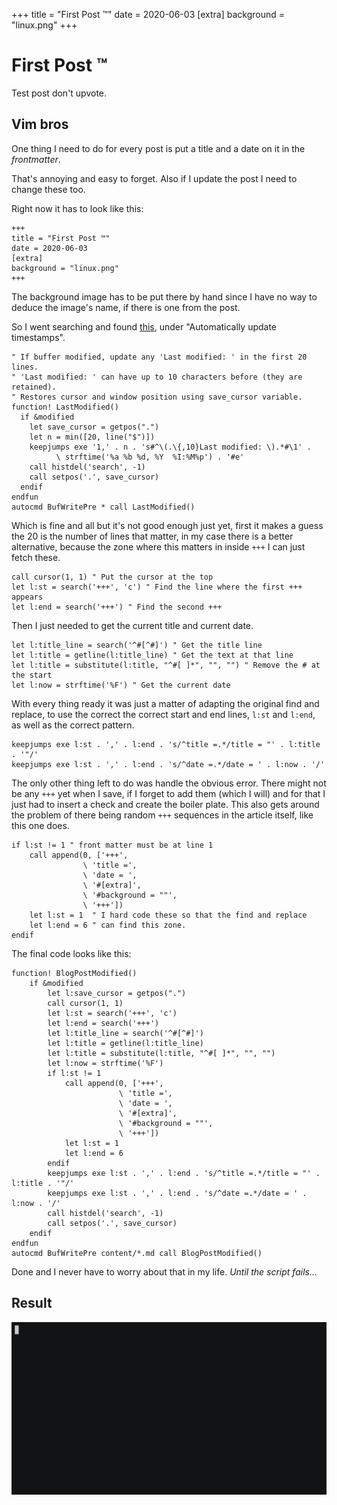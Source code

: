+++
title = "First Post ™"
date = 2020-06-03
[extra]
background = "linux.png"
+++
# First Post ™

Test post don't upvote.

## Vim bros

One thing I need to do for every post is put a title and a date on it in the
_frontmatter_.

That's annoying and easy to forget. Also if I update the post I need to change
these too.

Right now it has to look like this:

```
+++
title = "First Post ™"
date = 2020-06-03
[extra]
background = "linux.png"
+++
```

The background image has to be put there by hand since I have no way to deduce
the image's name, if there is one from the post.

So I went searching and found [this][vimAutoDate], under "Automatically update
timestamps".

```vim
" If buffer modified, update any 'Last modified: ' in the first 20 lines.
" 'Last modified: ' can have up to 10 characters before (they are retained).
" Restores cursor and window position using save_cursor variable.
function! LastModified()
  if &modified
    let save_cursor = getpos(".")
    let n = min([20, line("$")])
    keepjumps exe '1,' . n . 's#^\(.\{,10}Last modified: \).*#\1' .
          \ strftime('%a %b %d, %Y  %I:%M%p') . '#e'
    call histdel('search', -1)
    call setpos('.', save_cursor)
  endif
endfun
autocmd BufWritePre * call LastModified()
```

Which is fine and all but it's not good enough just yet, first it makes a guess
the 20 is the number of lines that matter, in my case there is a better
alternative, because the zone where this matters in inside `+++` I can just
fetch these.

```vim
call cursor(1, 1) " Put the cursor at the top
let l:st = search('+++', 'c') " Find the line where the first +++ appears
let l:end = search('+++') " Find the second +++
```

Then I just needed to get the current title and current date.

```vim
let l:title_line = search('^#[^#]') " Get the title line
let l:title = getline(l:title_line) " Get the text at that line
let l:title = substitute(l:title, "^#[ ]*", "", "") " Remove the # at the start
let l:now = strftime('%F') " Get the current date
```

With every thing ready it was just a matter of adapting the original find and
replace, to use the correct the correct start and end lines, `l:st` and `l:end`,
as well as the correct pattern.
```vim
keepjumps exe l:st . ',' . l:end . 's/^title =.*/title = "' . l:title . '"/'
keepjumps exe l:st . ',' . l:end . 's/^date =.*/date = ' . l:now . '/'
```

The only other thing left to do was handle the obvious error. There might not be
any `+++` yet when I save, if I forget to add them (which I will) and for that I
just had to insert a check and create the boiler plate. This also gets around
the problem of there being random `+++` sequences in the article itself, like
this one does.

```vim
if l:st != 1 " front matter must be at line 1
    call append(0, ['+++',
                \ 'title =',
                \ 'date = ',
                \ '#[extra]',
                \ '#background = ""',
                \ '+++'])
    let l:st = 1  " I hard code these so that the find and replace
    let l:end = 6 " can find this zone.
endif
```

The final code looks like this:

```vim
function! BlogPostModified()
    if &modified
        let l:save_cursor = getpos(".")
        call cursor(1, 1)
        let l:st = search('+++', 'c')
        let l:end = search('+++')
        let l:title_line = search('^#[^#]')
        let l:title = getline(l:title_line)
        let l:title = substitute(l:title, "^#[ ]*", "", "")
        let l:now = strftime('%F')
        if l:st != 1
            call append(0, ['+++',
                        \ 'title =',
                        \ 'date = ',
                        \ '#[extra]',
                        \ '#background = ""',
                        \ '+++'])
            let l:st = 1
            let l:end = 6
        endif
        keepjumps exe l:st . ',' . l:end . 's/^title =.*/title = "' . l:title . '"/'
        keepjumps exe l:st . ',' . l:end . 's/^date =.*/date = ' . l:now . '/'
        call histdel('search', -1)
        call setpos('.', save_cursor)
    endif
endfun
autocmd BufWritePre content/*.md call BlogPostModified()
```

Done and I never have to worry about that in my life. _Until the script fails..._

## Result

![first_post_gif](/img/first_post.gif)

[vimAutoDate]: https://vim.fandom.com/wiki/Insert_current_date_or_time

